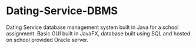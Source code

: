# Dating-Service-DBMS
Dating Service database management system built in Java for a school assignment.
Basic GUI built in JavaFX, database built using SQL and hosted on school provided Oracle server.

